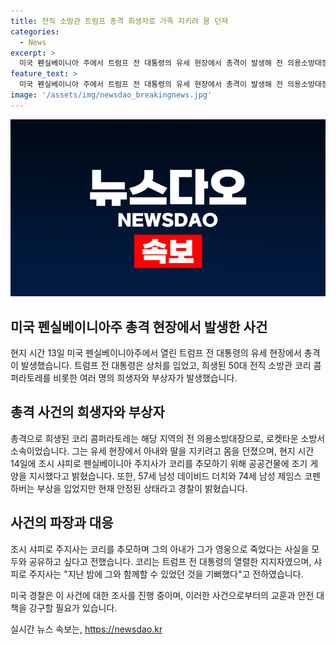 ```yaml
---
title: 전직 소방관 트럼프 총격 희생자로 가족 지키려 몸 던져
categories:
  - News
excerpt: >
  미국 펜실베이니아 주에서 트럼프 전 대통령의 유세 현장에서 총격이 발생해 전 의용소방대장 코리 콤퍼라토레가 희생했습니다. 펜실베이니아 주지사는 그가 아내와 딸을 지키려다 사망한 영웅으로 추모했으며, 피해자로는 57세 남성과 74세 남성이 있지만 안정된 상태라고 밝혔습니다. (150자)
feature_text: >
  미국 펜실베이니아 주에서 트럼프 전 대통령의 유세 현장에서 총격이 발생해 전 의용소방대장 코리 콤퍼라토레가 희생했습니다. 펜실베이니아 주지사는 그가 아내와 딸을 지키려다 사망한 영웅으로 추모했으며, 피해자로는 57세 남성과 74세 남성이 있지만 안정된 상태라고 밝혔습니다. (150자)
image: '/assets/img/newsdao_breakingnews.jpg'
---
```


<p><img src="/assets/img/newsdao_breakingnews.jpg" alt="implanttips 속보" /></p>

<h2 data-ke-size="size26">미국 펜실베이니아주 총격 현장에서 발생한 사건</h2>

<p>현지 시간 13일 미국 펜실베이니아주에서 열린 트럼프 전 대통령의 유세 현장에서 총격이 발생했습니다. 트럼프 전 대통령은 상처를 입었고, 희생된 50대 전직 소방관 코리 콤퍼라토레를 비롯한 여러 명의 희생자와 부상자가 발생했습니다.</p>

<h2 data-ke-size="size24">총격 사건의 희생자와 부상자</h2>

<p>총격으로 희생된 코리 콤퍼라토레는 해당 지역의 전 의용소방대장으로, 로켓타운 소방서 소속이었습니다. 그는 유세 현장에서 아내와 딸을 지키려고 몸을 던졌으며, 현지 시간 14일에 조시 샤피로 펜실베이니아 주지사가 코리를 추모하기 위해 공공건물에 조기 게양을 지시했다고 밝혔습니다. 또한, 57세 남성 데이비드 더치와 74세 남성 제임스 코펜하버는 부상을 입었지만 현재 안정된 상태라고 경찰이 밝혔습니다.</p>

<h2 data-ke-size="size24">사건의 파장과 대응</h2>

<p>조시 샤피로 주지사는 코리를 추모하며 그의 아내가 그가 영웅으로 죽었다는 사실을 모두와 공유하고 싶다고 전했습니다. 코리는 트럼프 전 대통령의 열렬한 지지자였으며, 샤피로 주지사는 "지난 밤에 그와 함께할 수 있었던 것을 기뻐했다"고 전하였습니다.</p>

<p>미국 경찰은 이 사건에 대한 조사를 진행 중이며, 이러한 사건으로부터의 교훈과 안전 대책을 강구할 필요가 있습니다.</p>
실시간 뉴스 속보는, <a href="https://newsdao.kr" rel="dofollow">https://newsdao.kr</a>


